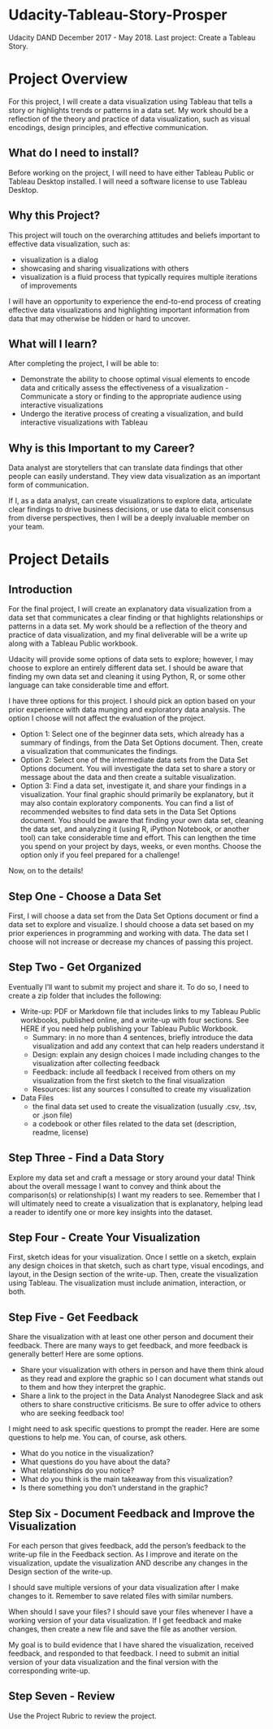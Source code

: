 # Udacity-Tableau-Story-Prosper
Udacity DAND December 2017 - May 2018. Last project: Create a Tableau Story. 

# Project Overview
For this project, I will create a data visualization using Tableau that tells a story or highlights trends or patterns in a data set. My work should be a reflection of the theory and practice of data visualization, such as visual encodings, design principles, and effective communication.

## What do I need to install?
Before working on the project, I will need to have either Tableau Public or Tableau Desktop installed. I will need a software license to use Tableau Desktop. 

## Why this Project?
This project will touch on the overarching attitudes and beliefs important to effective data visualization, such as:

- visualization is a dialog
- showcasing and sharing visualizations with others
- visualization is a fluid process that typically requires multiple iterations of improvements

I will have an opportunity to experience the end-to-end process of creating effective data visualizations and highlighting important information from data that may otherwise be hidden or hard to uncover.

## What will I learn?
After completing the project, I will be able to:

- Demonstrate the ability to choose optimal visual elements to encode data and critically assess the effectiveness of a visualization
-Communicate a story or finding to the appropriate audience using interactive visualizations
- Undergo the iterative process of creating a visualization, and build interactive visualizations with Tableau

## Why is this Important to my Career?
Data analyst are storytellers that can translate data findings that other people can easily understand. They view data visualization as an important form of communication.

If I, as a data analyst, can create visualizations to explore data, articulate clear findings to drive business decisions, or use data to elicit consensus from diverse perspectives, then I will be a deeply invaluable member on your team.

# Project Details
## Introduction
For the final project, I will create an explanatory data visualization from a data set that communicates a clear finding or that highlights relationships or patterns in a data set. My work should be a reflection of the theory and practice of data visualization, and my final deliverable will be a write up along with a Tableau Public workbook.

Udacity will provide some options of data sets to explore; however, I may choose to explore an entirely different data set. I should be aware that finding my own data set and cleaning it using Python, R, or some other language can take considerable time and effort. 

I have three options for this project. I should pick an option based on your prior experience with data munging and exploratory data analysis. The option I choose will not affect the evaluation of the project.

- Option 1: Select one of the beginner data sets, which already has a summary of findings, from the Data Set Options document. Then, create a visualization that communicates the findings.
- Option 2: Select one of the intermediate data sets from the Data Set Options document. You will investigate the data set to share a story or message about the data and then create a suitable visualization.
- Option 3: Find a data set, investigate it, and share your findings in a visualization. Your final graphic should primarily be explanatory, but it may also contain exploratory components. You can find a list of recommended websites to find data sets in the Data Set Options document. You should be aware that finding your own data set, cleaning the data set, and analyzing it (using R, iPython Notebook, or another tool) can take considerable time and effort. This can lengthen the time you spend on your project by days, weeks, or even months. Choose the option only if you feel prepared for a challenge!

Now, on to the details!

## Step One - Choose a Data Set
First, I will choose a data set from the Data Set Options document or find a data set to explore and visualize. I should choose a data set based on my prior experiences in programming and working with data. The data set I choose will not increase or decrease my chances of passing this project.

## Step Two - Get Organized
Eventually I’ll want to submit my project and share it. To do so, I need to create a zip folder that includes the following:

- Write-up: PDF or Markdown file that includes links to my Tableau Public workbooks, published online, and a write-up with four sections. See HERE if you need help publishing your Tableau Public Workbook.
  - Summary: in no more than 4 sentences, briefly introduce the data visualization and add any context that can help readers understand it
  - Design: explain any design choices I made including changes to the visualization after collecting feedback
  - Feedback: include all feedback I received from others on my visualization from the first sketch to the final visualization
  - Resources: list any sources I consulted to create my visualization
- Data Files
  - the final data set used to create the visualization (usually .csv, .tsv, or .json file)
  - a codebook or other files related to the data set (description, readme, license)

## Step Three - Find a Data Story
Explore my data set and craft a message or story around your data! Think about the overall message I want to convey and think about the comparison(s) or relationship(s) I want my readers to see. Remember that I will ultimately need to create a visualization that is explanatory, helping lead a reader to identify one or more key insights into the dataset. 

## Step Four - Create Your Visualization
First, sketch ideas for your visualization. Once I settle on a sketch, explain any design choices in that sketch, such as chart type, visual encodings, and layout, in the Design section of the write-up. Then, create the visualization using Tableau. The visualization must include animation, interaction, or both. 

## Step Five - Get Feedback
Share the visualization with at least one other person and document their feedback. There are many ways to get feedback, and more feedback is generally better! Here are some options.

- Share your visualization with others in person and have them think aloud as they read and explore the graphic so I can document what stands out to them and how they interpret the graphic.
- Share a link to the project in the Data Analyst Nanodegree Slack and ask others to share constructive criticisms. Be sure to offer advice to others who are seeking feedback too!

I might need to ask specific questions to prompt the reader. Here are some questions to help me. You can, of course, ask others.

- What do you notice in the visualization?
- What questions do you have about the data?
- What relationships do you notice?
- What do you think is the main takeaway from this visualization?
- Is there something you don’t understand in the graphic?

## Step Six - Document Feedback and Improve the Visualization
For each person that gives feedback, add the person’s feedback to the write-up file in the Feedback section. As I improve and iterate on the visualization, update the visualization AND describe any changes in the Design section of the write-up.

I should save multiple versions of your data visualization after I make changes to it. Remember to save related files with similar numbers.

When should I save your files? I should save your files whenever I have a working version of your data visualization. If I get feedback and make changes, then create a new file and save the file as another version.

My goal is to build evidence that I have shared the visualization, received feedback, and responded to that feedback. I need to submit an initial version of your data visualization and the final version with the corresponding write-up.

## Step Seven - Review
Use the Project Rubric to review the project.
